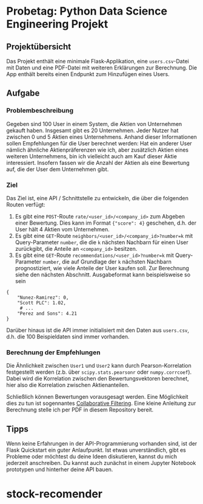 # Probetag: Python Data Science Engineering Projekt

## Projektübersicht

Das Projekt enthält eine minimale Flask-Applikation, eine `users.csv`-Datei
mit Daten und eine PDF-Datei mit weiteren Erklärungen zur Berechnung. Die
App enthält bereits einen Endpunkt zum Hinzufügen eines Users.

## Aufgabe

### Problembeschreibung

Gegeben sind 100 User in einem System, die Aktien von Unternehmen gekauft
haben. Insgesamt gibt es 20 Unternehmen. Jeder Nutzer hat zwischen 0 und 5
Aktien eines Unternehmens. Anhand dieser Informationen sollen Empfehlungen
für die User berechnet werden: Hat ein anderer User nämlich ähnliche
Aktienpräferenzen wie ich, aber zusätzlich Aktien eines weiteren Unternehmens,
bin ich vielleicht auch am Kauf dieser Aktie interessiert. Insofern fassen
wir die Anzahl der Aktien als eine Bewertung auf, die der User dem Unternehmen
gibt.

### Ziel

Das Ziel ist, eine API / Schnittstelle zu entwickeln, die über die folgenden
Routen verfügt:

1. Es gibt eine `POST`-Route `rate/<user_id>/<company_id>` zum Abgeben einer Bewertung. Dies kann im Format `{"score": 4}` geschehen, d.h. der User hält 4 Aktien vom Unternehmen.
2. Es gibt eine `GET`-Route `neighbors/<user_id>/<company_id>?number=k`  mit Query-Parameter `number`, die die `k`
nächsten Nachbarn für einen User zurückgibt, die Anteile an `<company_id>` besitzen.
3. Es gibt eine `GET`-Route `recommendations/<user_id>?number=k` mit Query-Parameter `number`, die auf Grundlage der
`k` nächsten Nachbarn prognostiziert, wie viele Anteile der User kaufen soll. Zur Berechnung siehe den nächsten Abschnitt. Ausgabeformat kann beispielsweise so sein

```
{
    "Nunez-Ramirez": 0,
    "Scott PLC": 1.02,
     # ...
    "Perez and Sons": 4.21
}
```

Darüber hinaus ist die API immer initialisiert mit den Daten aus `users.csv`, d.h. die 100 Beispieldaten sind immer vorhanden.

### Berechnung der Empfehlungen

Die Ähnlichkeit zwischen `User1` und `User2` kann durch Pearson-Korrelation
festgestellt werden (z.b. über `scipy.stats.pearsonr` oder `numpy.corrcoef`).
Dabei wird die Korrelation zwischen den Bewertungsvektoren berechnet, hier also die
Korrelation zwischen Aktienanteilen.

Schließlich können Bewertungen vorausgesagt werden. Eine Möglichkeit dies zu tun ist
sogennantes [Collaborative Filtering](https://en.wikipedia.org/wiki/Collaborative_filtering#Memory-based).
Eine kleine Anleitung zur Berechnung stelle ich per PDF in diesem Repository bereit.

## Tipps

Wenn keine Erfahrungen in der API-Programmierung vorhanden sind, ist der Flask Quickstart
ein guter Anlaufpunkt. Ist etwas unverständlich, gibt es Probleme oder möchtest du deine Ideen diskutieren, kannst du mich jederzeit anschreiben.
Du kannst auch zunächst in einem Jupyter Notebook prototypen und hinterher deine API bauen.
# stock-recomender
